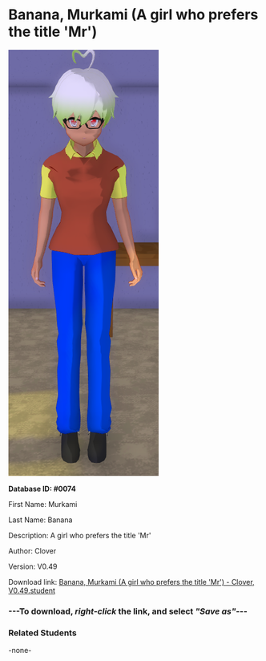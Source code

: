 # Banana, Murkami (A girl who prefers the title 'Mr')

<img src="../../Files/Images/Banana, Murkami (A girl who prefers the title 'Mr').png" title="Banana, Murkami (A girl who prefers the title 'Mr') - Clover, V0.49">

**Database ID: #0074**

First Name: Murkami

Last Name: Banana

Description: A girl who prefers the title 'Mr'

Author: Clover

Version: V0.49

Download link: <a href="https://raw.githubusercontent.com/Arbiter1223/Daigaku-Gurashi-Custom-Students/master/Files/Student%20Files/Banana%2C%20Murkami%20(A%20girl%20who%20prefers%20the%20title%20'Mr')%20-%20Clover%2C%20V0.49.student">Banana, Murkami (A girl who prefers the title 'Mr') - Clover, V0.49.student</a>

### ---**To download, _right-click_ the link, and select _"Save as"_**---

### Related Students

-none-
